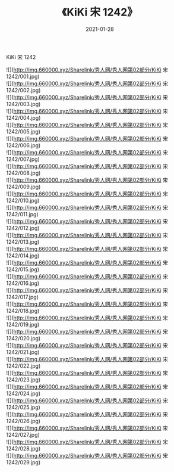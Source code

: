 ﻿---
layout: post
title:  《KiKi 宋 1242》
date:   2021-01-28
img: http://img.660000.xyz/Sharelink/秀人网/秀人网第02部分/KiKi 宋 1242/000.jpg
categories: [美女, 清纯, 唯美]
---

KiKi 宋 1242

  ![](http://img.660000.xyz/Sharelink/秀人网/秀人网第02部分/KiKi 宋 1242/001.jpg) <br> ![](http://img.660000.xyz/Sharelink/秀人网/秀人网第02部分/KiKi 宋 1242/002.jpg) <br> ![](http://img.660000.xyz/Sharelink/秀人网/秀人网第02部分/KiKi 宋 1242/003.jpg) <br> ![](http://img.660000.xyz/Sharelink/秀人网/秀人网第02部分/KiKi 宋 1242/004.jpg) <br> ![](http://img.660000.xyz/Sharelink/秀人网/秀人网第02部分/KiKi 宋 1242/005.jpg) <br> ![](http://img.660000.xyz/Sharelink/秀人网/秀人网第02部分/KiKi 宋 1242/006.jpg) <br> ![](http://img.660000.xyz/Sharelink/秀人网/秀人网第02部分/KiKi 宋 1242/007.jpg) <br> ![](http://img.660000.xyz/Sharelink/秀人网/秀人网第02部分/KiKi 宋 1242/008.jpg) <br> ![](http://img.660000.xyz/Sharelink/秀人网/秀人网第02部分/KiKi 宋 1242/009.jpg) <br> ![](http://img.660000.xyz/Sharelink/秀人网/秀人网第02部分/KiKi 宋 1242/010.jpg) <br> ![](http://img.660000.xyz/Sharelink/秀人网/秀人网第02部分/KiKi 宋 1242/011.jpg) <br> ![](http://img.660000.xyz/Sharelink/秀人网/秀人网第02部分/KiKi 宋 1242/012.jpg) <br> ![](http://img.660000.xyz/Sharelink/秀人网/秀人网第02部分/KiKi 宋 1242/013.jpg) <br> ![](http://img.660000.xyz/Sharelink/秀人网/秀人网第02部分/KiKi 宋 1242/014.jpg) <br> ![](http://img.660000.xyz/Sharelink/秀人网/秀人网第02部分/KiKi 宋 1242/015.jpg) <br> ![](http://img.660000.xyz/Sharelink/秀人网/秀人网第02部分/KiKi 宋 1242/016.jpg) <br> ![](http://img.660000.xyz/Sharelink/秀人网/秀人网第02部分/KiKi 宋 1242/017.jpg) <br> ![](http://img.660000.xyz/Sharelink/秀人网/秀人网第02部分/KiKi 宋 1242/018.jpg) <br> ![](http://img.660000.xyz/Sharelink/秀人网/秀人网第02部分/KiKi 宋 1242/019.jpg) <br> ![](http://img.660000.xyz/Sharelink/秀人网/秀人网第02部分/KiKi 宋 1242/020.jpg) <br> ![](http://img.660000.xyz/Sharelink/秀人网/秀人网第02部分/KiKi 宋 1242/021.jpg) <br> ![](http://img.660000.xyz/Sharelink/秀人网/秀人网第02部分/KiKi 宋 1242/022.jpg) <br> ![](http://img.660000.xyz/Sharelink/秀人网/秀人网第02部分/KiKi 宋 1242/023.jpg) <br> ![](http://img.660000.xyz/Sharelink/秀人网/秀人网第02部分/KiKi 宋 1242/024.jpg) <br> ![](http://img.660000.xyz/Sharelink/秀人网/秀人网第02部分/KiKi 宋 1242/025.jpg) <br> ![](http://img.660000.xyz/Sharelink/秀人网/秀人网第02部分/KiKi 宋 1242/026.jpg) <br> ![](http://img.660000.xyz/Sharelink/秀人网/秀人网第02部分/KiKi 宋 1242/027.jpg) <br> ![](http://img.660000.xyz/Sharelink/秀人网/秀人网第02部分/KiKi 宋 1242/028.jpg) <br> ![](http://img.660000.xyz/Sharelink/秀人网/秀人网第02部分/KiKi 宋 1242/029.jpg) <br>